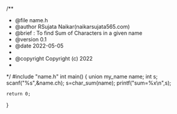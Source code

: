
/**
 * @file name.h
 * @author RSujata Naikar(naikarsujata565.com)
 * @brief : To find Sum of Characters in a given name
 * @version 0.1
 * @date 2022-05-05
 * 
 * @copyright Copyright (c) 2022
 * 
 */
#include "name.h"
int main()
{ 
	union my_name name;
	int s;
	 scanf("%s",&name.ch);
     s=char_sum(name);
	 printf("sum=%x\n",s);
	 
	return 0;
}
